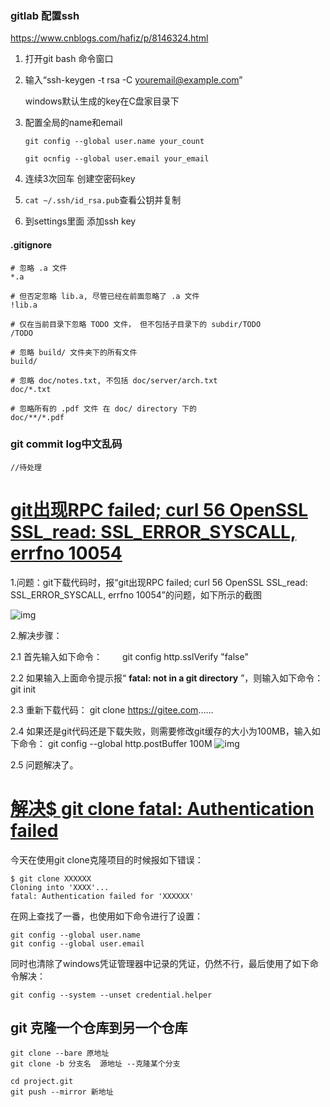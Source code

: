 ### gitlab 配置ssh

https://www.cnblogs.com/hafiz/p/8146324.html

1. 打开git bash 命令窗口

2. 输入“ssh-keygen -t rsa -C [youremail@example.com](mailto:youremail@example.com)”

   windows默认生成的key在C盘家目录下

3. 配置全局的name和email

   `git config --global user.name your_count`

   `git ocnfig --global user.email your_email`

4. 连续3次回车 创建空密码key

5. `cat ~/.ssh/id_rsa.pub`查看公钥并复制

6. 到settings里面 添加ssh key 



#### .gitignore

```
# 忽略 .a 文件
*.a

# 但否定忽略 lib.a, 尽管已经在前面忽略了 .a 文件
!lib.a

# 仅在当前目录下忽略 TODO 文件， 但不包括子目录下的 subdir/TODO
/TODO

# 忽略 build/ 文件夹下的所有文件
build/

# 忽略 doc/notes.txt, 不包括 doc/server/arch.txt
doc/*.txt

# 忽略所有的 .pdf 文件 在 doc/ directory 下的
doc/**/*.pdf
```

### git commit log中文乱码

``` 
//待处理
```

# [git出现RPC failed; curl 56 OpenSSL SSL_read: SSL_ERROR_SYSCALL, errfno 10054](https://www.cnblogs.com/qianshouxiuluo/p/11662616.html)

1.问题：git下载代码时，报“git出现RPC failed; curl 56 OpenSSL SSL_read: SSL_ERROR_SYSCALL, errfno 10054”的问题，如下所示的截图

![img](https://img2018.cnblogs.com/blog/1832793/201910/1832793-20191012165127495-1172697860.png)

 

 2.解决步骤：

2.1 首先输入如下命令： 　　git config http.sslVerify "false"

2.2 如果输入上面命令提示报“ **fatal: not in a git directory** ”，则输入如下命令：git init

2.3 重新下载代码： git clone https://gitee.com......

2.4 如果还是git代码还是下载失败，则需要修改git缓存的大小为100MB，输入如下命令： git config --global http.postBuffer 100M
![img](https://img2018.cnblogs.com/blog/1832793/201910/1832793-20191012165654492-604506312.png)

 

 2.5 问题解决了。



# [解决$ git clone fatal: Authentication failed](https://www.cnblogs.com/zhuzhaoli/p/10687988.html)

今天在使用git clone克隆项目的时候报如下错误：

```
$ git clone XXXXXX
Cloning into 'XXXX'...
fatal: Authentication failed for 'XXXXXX'
```

在网上查找了一番，也使用如下命令进行了设置：

```
git config --global user.name
git config --global user.email
```

同时也清除了windows凭证管理器中记录的凭证，仍然不行，最后使用了如下命令解决：

```
git config --system --unset credential.helper
```

## git 克隆一个仓库到另一个仓库

```
git clone --bare 原地址
git clone -b 分支名  源地址 --克隆某个分支

cd project.git
git push --mirror 新地址
```

